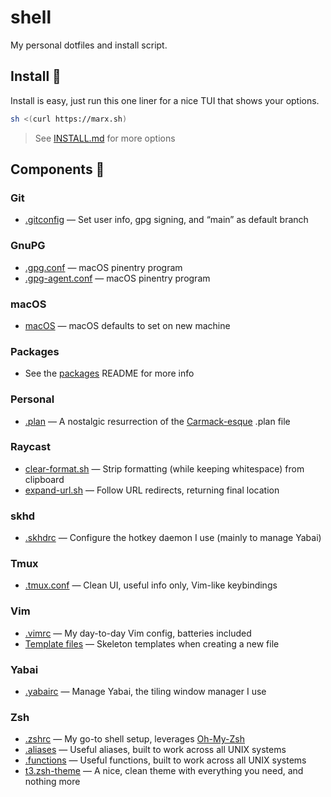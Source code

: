 # shell
My personal dotfiles and install script.

## Install 🚀
Install is easy, just run this one liner for a nice TUI that shows your options.
```bash
sh <(curl https://marx.sh)
```
> See [INSTALL.md](INSTALL.md) for more options

## Components 🧩
### Git
- [.gitconfig](git/gitconfig) — Set user info, gpg signing, and “main” as default branch

### GnuPG
- [.gpg.conf](gnupg/gpg.conf) — macOS pinentry program
- [.gpg-agent.conf](gnupg/gpg-agent.conf) — macOS pinentry program

### macOS
- [macOS](macOS/macOS) — macOS defaults to set on new machine

### Packages
- See the [packages](packages) README for more info

### Personal
- [.plan](personal/plan) — A nostalgic resurrection of the [Carmack-esque](https://garbagecollected.org/2017/10/24/the-carmack-plan/) .plan file

### Raycast
- [clear-format.sh](raycast/clear-format.sh) — Strip formatting (while keeping whitespace) from clipboard
- [expand-url.sh](raycast/expand-url.sh) — Follow URL redirects, returning final location

### skhd
- [.skhdrc](skhd/skhdrc) — Configure the hotkey daemon I use (mainly to manage Yabai)

### Tmux
- [.tmux.conf](tmux/tmux.conf) — Clean UI, useful info only, Vim-like keybindings

### Vim
- [.vimrc](vim/vimrc) — My day-to-day Vim config, batteries included
- [Template files](vim/templates) — Skeleton templates when creating a new file

### Yabai
- [.yabairc](yabai/yabairc) — Manage Yabai, the tiling window manager I use

### Zsh
- [.zshrc](zsh/zshrc) — My go-to shell setup, leverages [Oh-My-Zsh](https://ohmyz.sh/)
- [.aliases](zsh/aliases) — Useful aliases, built to work across all UNIX systems
- [.functions](zsh/functions) — Useful functions, built to work across all UNIX systems
- [t3.zsh-theme](zsh/t3.zsh-theme) — A nice, clean theme with everything you need, and nothing more
